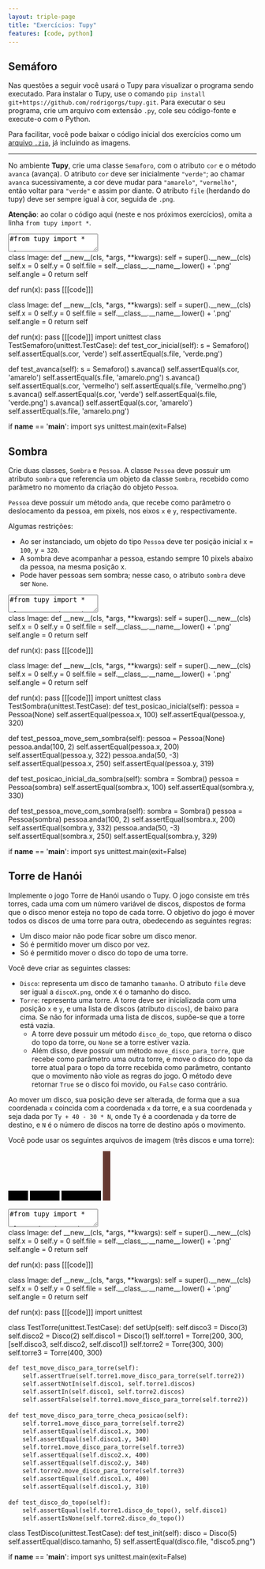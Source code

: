 ```yaml
---
layout: triple-page
title: "Exercícios: Tupy"
features: [code, python]
---
```


## Semáforo

Nas questões a seguir você usará o Tupy para visualizar o programa sendo executado. Para instalar o Tupy, use o comando `pip install git+https://github.com/rodrigorgs/tupy.git`. Para executar o seu programa, crie um arquivo com extensão `.py`, cole seu código-fonte e execute-o com o Python.

Para facilitar, você pode baixar o código inicial dos exercícios como um [arquivo `.zip`](ex-tupy.zip), já incluindo as imagens.

----

No ambiente **Tupy**, crie uma classe `Semaforo`, com o atributo `cor` e o método `avanca` (avança). O atributo `cor` deve ser inicialmente `"verde"`; ao chamar `avanca` sucessivamente, a cor deve mudar para `"amarelo"`, `"vermelho"`, então voltar para `"verde"` e assim por diante. O atributo `file` (herdando do tupy) deve ser sempre igual à cor, seguida de `.png`.

**Atenção**: ao colar o código aqui (neste e nos próximos exercícios), omita a linha `from tupy import *`.

<textarea class="code lang-python">
#from tupy import *

class Semaforo(Image):
  def __init__(self):
    pass

s = Semaforo()

run(globals())
</textarea>

<div class="runtemplate">
class Image:
  def __new__(cls, *args, **kwargs):
    self = super().__new__(cls)
    self.x = 0
    self.y = 0
    self.file = self.__class__.__name__.lower() + '.png'
    self.angle = 0
    return self

def run(x):
  pass
[[[code]]]
</div>

<div class="testcode">
class Image:
  def __new__(cls, *args, **kwargs):
    self = super().__new__(cls)
    self.x = 0
    self.y = 0
    self.file = self.__class__.__name__.lower() + '.png'
    self.angle = 0
    return self

def run(x):
  pass
[[[code]]]
import unittest
class TestSemaforo(unittest.TestCase):
  def test_cor_inicial(self):
    s = Semaforo()
    self.assertEqual(s.cor, 'verde')
    self.assertEqual(s.file, 'verde.png')
  
  def test_avanca(self):
    s = Semaforo()
    s.avanca()
    self.assertEqual(s.cor, 'amarelo')
    self.assertEqual(s.file, 'amarelo.png')
    s.avanca()
    self.assertEqual(s.cor, 'vermelho')
    self.assertEqual(s.file, 'vermelho.png')
    s.avanca()
    self.assertEqual(s.cor, 'verde')
    self.assertEqual(s.file, 'verde.png')
    s.avanca()
    self.assertEqual(s.cor, 'amarelo')
    self.assertEqual(s.file, 'amarelo.png')

if __name__ == '__main__':
  import sys
  unittest.main(exit=False)
</div>

## Sombra

Crie duas classes, `Sombra` e `Pessoa`. A classe `Pessoa` deve possuir um atributo `sombra` que referencia um objeto da classe `Sombra`, recebido como parâmetro no momento da criação do objeto `Pessoa`.

`Pessoa` deve possuir um método `anda`, que recebe como parâmetro o deslocamento da pessoa, em pixels, nos eixos `x` e `y`, respectivamente.

Algumas restrições:

- Ao ser instanciado, um objeto do tipo `Pessoa` deve ter posição inicial x = `100`, y = `320`.
- A sombra deve acompanhar a pessoa, estando sempre 10 pixels abaixo da pessoa, na mesma posição x.
- Pode haver pessoas sem sombra; nesse caso, o atributo `sombra` deve ser `None`.

<textarea class="code lang-python">
#from tupy import *

class Pessoa(Image):
  def __init__(self):
    pass

class Sombra(Image):
  def __init__(self):
    pass

run(globals())
</textarea>

<div class="runtemplate">
class Image:
  def __new__(cls, *args, **kwargs):
    self = super().__new__(cls)
    self.x = 0
    self.y = 0
    self.file = self.__class__.__name__.lower() + '.png'
    self.angle = 0
    return self

def run(x):
  pass
[[[code]]]
</div>

<div class="testcode">
class Image:
  def __new__(cls, *args, **kwargs):
    self = super().__new__(cls)
    self.x = 0
    self.y = 0
    self.file = self.__class__.__name__.lower() + '.png'
    self.angle = 0
    return self

def run(x):
  pass
[[[code]]]
import unittest
class TestSombra(unittest.TestCase):
  def test_posicao_inicial(self):
    pessoa = Pessoa(None)
    self.assertEqual(pessoa.x, 100)
    self.assertEqual(pessoa.y, 320)
  
  def test_pessoa_move_sem_sombra(self):
    pessoa = Pessoa(None)
    pessoa.anda(100, 2)
    self.assertEqual(pessoa.x, 200)
    self.assertEqual(pessoa.y, 322)
    pessoa.anda(50, -3)
    self.assertEqual(pessoa.x, 250)
    self.assertEqual(pessoa.y, 319)

  def test_posicao_inicial_da_sombra(self):
    sombra = Sombra()
    pessoa = Pessoa(sombra)
    self.assertEqual(sombra.x, 100)
    self.assertEqual(sombra.y, 330)

  def test_pessoa_move_com_sombra(self):
    sombra = Sombra()
    pessoa = Pessoa(sombra)
    pessoa.anda(100, 2)
    self.assertEqual(sombra.x, 200)
    self.assertEqual(sombra.y, 332)
    pessoa.anda(50, -3)
    self.assertEqual(sombra.x, 250)
    self.assertEqual(sombra.y, 329)

if __name__ == '__main__':
  import sys
  unittest.main(exit=False)
</div>

## Torre de Hanói

Implemente o jogo Torre de Hanói usando o Tupy. O jogo consiste em três torres, cada uma com um número variável de discos, dispostos de forma que o disco menor esteja no topo de cada torre. O objetivo do jogo é mover todos os discos de uma torre para outra, obedecendo as seguintes regras:

- Um disco maior não pode ficar sobre um disco menor.
- Só é permitido mover um disco por vez.
- Só é permitido mover o disco do topo de uma torre.

Você deve criar as seguintes classes:

- `Disco`: representa um disco de tamanho `tamanho`. O atributo `file` deve ser igual a `discoX.png`, onde `X` é o tamanho do disco.
- `Torre`: representa uma torre. A torre deve ser inicializada com uma posição `x` e `y`, e uma lista de discos (atributo `discos`), de baixo para cima. Se não for informada uma lista de discos, supõe-se que a torre está vazia.
  - A torre deve possuir um método `disco_do_topo`, que retorna o disco do topo da torre, ou `None` se a torre estiver vazia. 
  - Além disso, deve possuir um método `move_disco_para_torre`, que recebe como parâmetro uma outra torre, e move o disco do topo da torre atual para o topo da torre recebida como parâmetro, contanto que o movimento não viole as regras do jogo. O método deve retornar `True` se o disco foi movido, ou `False` caso contrário.

Ao mover um disco, sua posição deve ser alterada, de forma que a sua coordenada `x` coincida com a coordenada `x` da torre, e a sua coordenada `y` seja dada por `Ty + 40 - 30 * N`, onde `Ty` é a coordenada `y` da torre de destino, e `N` é o número de discos na torre de destino após o movimento.

Você pode usar os seguintes arquivos de imagem (três discos e uma torre):

![disco1](images/disco1.png)
![disco2](images/disco2.png)
![disco3](images/disco3.png)
![torre](images/torre.png)

<textarea class="code lang-python">
#from tupy import *

class Disco(Image):
  def __init__(self):
    pass

class Torre(Image):
  def __init__(self):
    pass

  def disco_do_topo(self):
    return None

  def move_disco_para_torre(self, destino):
    return False

disco3 = Disco(3)
disco2 = Disco(2)
disco1 = Disco(1)
torre1 = Torre(200, 300, [disco3, disco2, disco1])
torre2 = Torre(300, 300)
torre3 = Torre(400, 300)

run(globals())
</textarea>

<div class="runtemplate">
class Image:
  def __new__(cls, *args, **kwargs):
    self = super().__new__(cls)
    self.x = 0
    self.y = 0
    self.file = self.__class__.__name__.lower() + '.png'
    self.angle = 0
    return self

def run(x):
  pass
[[[code]]]
</div>

<div class="testcode">
class Image:
  def __new__(cls, *args, **kwargs):
    self = super().__new__(cls)
    self.x = 0
    self.y = 0
    self.file = self.__class__.__name__.lower() + '.png'
    self.angle = 0
    return self

def run(x):
  pass
[[[code]]]
import unittest

class TestTorre(unittest.TestCase):
    def setUp(self):
        self.disco3 = Disco(3)
        self.disco2 = Disco(2)
        self.disco1 = Disco(1)
        self.torre1 = Torre(200, 300, [self.disco3, self.disco2, self.disco1])
        self.torre2 = Torre(300, 300)
        self.torre3 = Torre(400, 300)

    def test_move_disco_para_torre(self):
        self.assertTrue(self.torre1.move_disco_para_torre(self.torre2))
        self.assertNotIn(self.disco1, self.torre1.discos)
        self.assertIn(self.disco1, self.torre2.discos)
        self.assertFalse(self.torre1.move_disco_para_torre(self.torre2))

    def test_move_disco_para_torre_checa_posicao(self):
        self.torre1.move_disco_para_torre(self.torre2)
        self.assertEqual(self.disco1.x, 300)
        self.assertEqual(self.disco1.y, 340)
        self.torre1.move_disco_para_torre(self.torre3)
        self.assertEqual(self.disco2.x, 400)
        self.assertEqual(self.disco2.y, 340)
        self.torre2.move_disco_para_torre(self.torre3)
        self.assertEqual(self.disco1.x, 400)
        self.assertEqual(self.disco1.y, 310)

    def test_disco_do_topo(self):
        self.assertEqual(self.torre1.disco_do_topo(), self.disco1)
        self.assertIsNone(self.torre2.disco_do_topo())

class TestDisco(unittest.TestCase):
    def test_init(self):
        disco = Disco(5)
        self.assertEqual(disco.tamanho, 5)
        self.assertEqual(disco.file, "disco5.png")

if __name__ == '__main__':
  import sys
  unittest.main(exit=False)
</div>